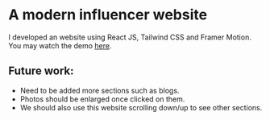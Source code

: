 # A modern influencer website

I developed an website using React JS, Tailwind CSS and Framer Motion. You may watch the demo [here](https://youtu.be/od6Ita-3qEo). 

Future work:
--
- Need to be added more sections such as blogs.
- Photos should be enlarged once clicked on them.
- We should also use this website scrolling down/up to see other sections.
